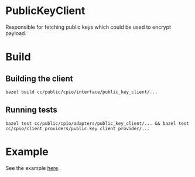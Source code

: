 # PublicKeyClient

Responsible for fetching public keys which could be used to encrypt payload.

# Build

## Building the client

    bazel build cc/public/cpio/interface/public_key_client/...

## Running tests

    bazel test cc/public/cpio/adapters/public_key_client/... && bazel test cc/cpio/client_providers/public_key_client_provider/...

# Example

See the example [here](/cc/public/cpio/examples/public_key_client_test.cc).
